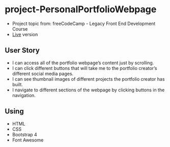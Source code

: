 # project-PersonalPortfolioWebpage
* Project topic from: freeCodeCamp - Legacy Front End Development Course
* [Live](https://pocoapocochen.github.io/) version

## User Story
* I can access all of the portfolio webpage’s content just by scrolling.
* I can click different buttons that will take me to the portfolio creator’s different social media pages.
* I can see thumbnail images of different projects the portfolio creator has built.
* I navigate to different sections of the webpage by clicking buttons in the navigation.

## Using
* HTML
* CSS
* Bootstrap 4
* Font Awesome

